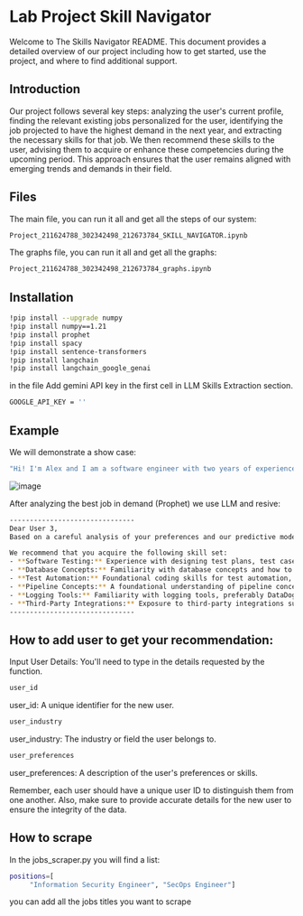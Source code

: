 # Lab Project Skill Navigator
Welcome to The Skills Navigator README.
This document provides a detailed overview of our project including how to get started, use the project, and where to find additional support.

## Introduction
Our project follows several key steps: analyzing the user's current profile, finding the relevant existing jobs personalized for the user, identifying the job projected to have the highest demand in the next year, and extracting the necessary skills for that job. We then recommend these skills to the user, advising them to acquire or enhance these competencies during the upcoming period. This approach ensures that the user remains aligned with emerging trends and demands in their field.
## Files
The main file, you can run it all and get all the steps of our system:
```bash
Project_211624788_302342498_212673784_SKILL_NAVIGATOR.ipynb
```

The graphs file, you can run it all and get all the graphs:
```bash
Project_211624788_302342498_212673784_graphs.ipynb
```



## Installation

```bash
!pip install --upgrade numpy
!pip install numpy==1.21
!pip install prophet
!pip install spacy
!pip install sentence-transformers
!pip install langchain
!pip install langchain_google_genai 
```
in the file 
Add gemini API key in the first cell in LLM Skills Extraction section.
```bash
GOOGLE_API_KEY = ''
```
## Example
We will demonstrate a show case:
```bash
"Hi! I'm Alex and I am a software engineer with two years of experience. My architecture background bolsters my design skills and now, I specialize in frontend development. I create mobile first, responsive web applications that are highly efficient and scalable. I am always looking to learn new skills and work with new technologies. My main languages and technologies are HTML, CSS, Javascript, Typescript, Vue, and React. I also currently use AWS and noSQL databases at my current company.",

```
![image](https://github.com/michalbar031/LabProjectSkillNavigator/assets/81368958/cd9b669e-dce3-4425-a526-4af0907086b3)

After analyzing the best job in demand (Prophet) we use LLM and resive:
```bash
-------------------------------
Dear User 3,
Based on a careful analysis of your preferences and our predictive modeling, we anticipate that the following skill set will be highly sought after in your field. Acquiring these competencies will position you advantageously in the evolving job market.

We recommend that you acquire the following skill set:
- **Software Testing:** Experience with designing test plans, test cases, and preparing test data.
- **Database Concepts:** Familiarity with database concepts and how to write and perform queries to ensure data integrity, particularly with MongoDB and ElasticSearch.
- **Test Automation:** Foundational coding skills for test automation, particularly using TypeScript and Playwright.
- **Pipeline Concepts:** A foundational understanding of pipeline concepts, preferably GitLab.
- **Logging Tools:** Familiarity with logging tools, preferably DataDog.
- **Third-Party Integrations:** Exposure to third-party integrations such as Shopify, Magento, Segment, etc.
-------------------------------


```


## How to add user to get your recommendation:
Input User Details: You'll need to type in the details requested by the function. 

```bash
user_id
```
user_id: A unique identifier for the new user.
```bash
user_industry
```
user_industry: The industry or field the user belongs to.
```bash
user_preferences
```
user_preferences: A description of the user's preferences or skills.

Remember, each user should have a unique user ID to distinguish them from one another. Also, make sure to provide accurate details for the new user to ensure the integrity of the data.
## How to scrape
In the jobs_scraper.py you will find a list:
```bash
positions=[
     "Information Security Engineer", "SecOps Engineer"]
```
you can add all the jobs titles you want to scrape
